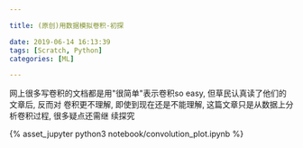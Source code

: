 ```yaml
---

title: (原创)用数据模拟卷积-初探

date: 2019-06-14 16:13:39
tags: [Scratch, Python]
categories: [ML]

---
```


网上很多写卷积的文档都是用"很简单"表示卷积so easy, 但草民认真读了他们的文章后, 反而对
卷积更不理解, 即使到现在还是不能理解, 这篇文章只是从数据上分析卷积过程, 很多疑点还需继
续探究

<!-- more -->

{% asset_jupyter python3 notebook/convolution_plot.ipynb %}

